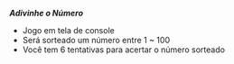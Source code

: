 ***Adivinhe o Número***
* Jogo em tela de console
* Será sorteado um número entre 1 ~ 100
* Você tem 6 tentativas para acertar o número sorteado
